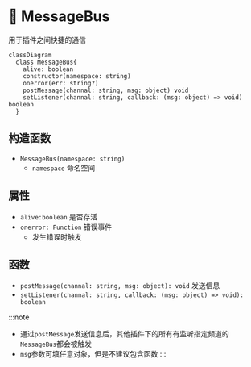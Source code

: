 # 🚌 MessageBus

用于插件之间快捷的通信

```mermaid
classDiagram
  class MessageBus{
    alive: boolean
    constructor(namespace: string)
    onerror(err: string?)
    postMessage(channal: string, msg: object) void
    setListener(channal: string, callback: (msg: object) => void) boolean
  }
```

## 构造函数

- `MessageBus(namespace: string)`
  - `namespace` 命名空间

## 属性

- `alive:boolean` 是否存活
- `onerror: Function` 错误事件
  - 发生错误时触发

## 函数

- `postMessage(channal: string, msg: object): void` 发送信息
- `setListener(channal: string, callback: (msg: object) => void): boolean`

:::note

- 通过`postMessage`发送信息后，其他插件下的所有有监听指定频道的`MessageBus`都会被触发
- `msg`参数可填任意对象，但是不建议包含函数
:::
